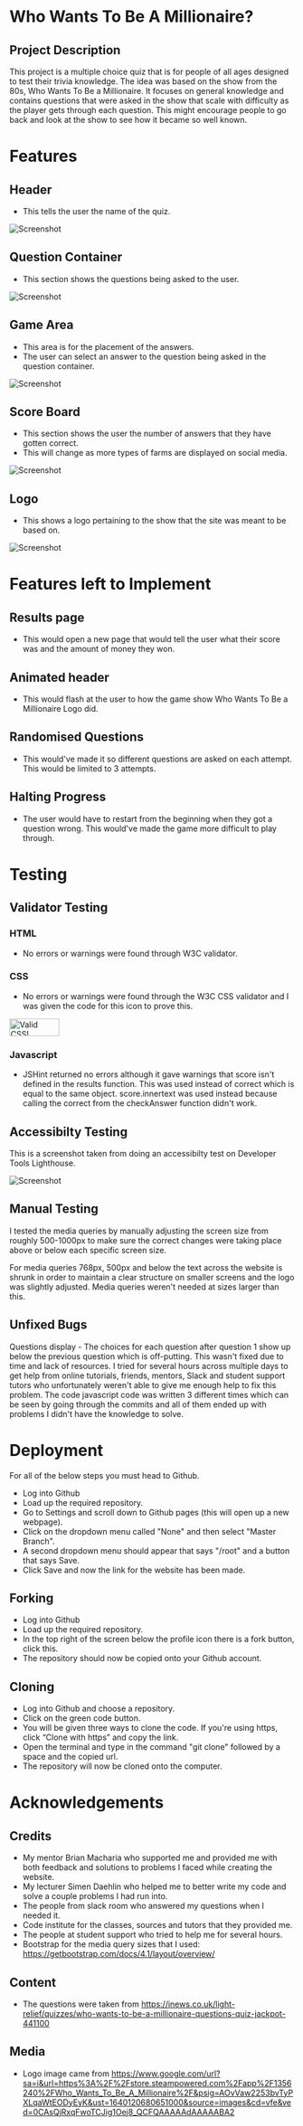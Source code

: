 # Who Wants To Be A Millionaire?
## Project Description
<p> This project is a multiple choice quiz that is for people of all ages designed to test their trivia knowledge. The idea was based on the show from the 80s, Who Wants To Be a Millionaire. It focuses on general knowledge and contains questions that were asked in the show that scale with difficulty as the player gets through each question. This might encourage people to go back and look at the show to see how it became so well known.
</p>

# Features
## Header
* This tells the user the name of the quiz.

![Screenshot](/assets/screenshots/header-screenshot.png)


## Question Container
* This section shows the questions being asked to the user.

![Screenshot](/assets/screenshots/question-container-screenshot.png)

## Game Area
* This area is for the placement of the answers. 
* The user can select an answer to the question being asked in the question container.

![Screenshot](/assets/screenshots/game-area-screenshot.png)

## Score Board
* This section shows the user the number of answers that they have gotten correct.
* This will change as more types of farms are displayed on social media.

![Screenshot](/assets/screenshots/score-board-screenshot.png)

## Logo
* This shows a logo pertaining to the show that the site was meant to be based on.

![Screenshot](/assets/screenshots/logo-screenshot.png)


# Features left to Implement
## Results page
* This would open a new page that would tell the user what their score was and the amount of money they won.
## Animated header
* This would flash at the user to how the game show Who Wants To Be a Millionaire Logo did.
## Randomised Questions
* This would've made it so different questions are asked on each attempt. This would be limited to 3 attempts.
## Halting Progress
* The user would have to restart from the beginning when they got a question wrong. This would've made the game more difficult to play through.

# Testing
## Validator Testing
### HTML
* No errors or warnings were found through W3C validator.
### CSS
* No errors or warnings were found through the W3C CSS validator and I was given the code for this icon to prove this.
<p>
    <a href="http://jigsaw.w3.org/css-validator/check/referer">
        <img style="border:0;width:88px;height:31px"
            src="http://jigsaw.w3.org/css-validator/images/vcss"
            alt="Valid CSS!"/>
    </a>
</p>

### Javascript
* JSHint returned no errors although it gave warnings that score isn't defined in the results function. This was used instead of correct which is equal to the same object. score.innertext was used instead because calling the correct from the checkAnswer function didn't work.

## Accessibilty Testing
This is a screenshot taken from doing an accessibilty test on Developer Tools Lighthouse.

![Screenshot](/assets/screenshots/accessibility-screenshot.png)


## Manual Testing
I tested the media queries by manually adjusting the screen size from roughly 500-1000px to make sure the correct changes were taking place above or below each specific screen size.

For media queries 768px, 500px and below the text across the website is shrunk in order to maintain a clear structure on smaller screens and the logo was slightly adjusted. Media queries weren't needed at sizes larger than this.

## Unfixed Bugs
Questions display - The choices for each question after question 1 show up below the previous question which is off-putting. This wasn't fixed due to time and lack of resources. I tried for several hours across multiple days to get help from online tutorials, friends, mentors, Slack and student support tutors who unfortunately weren't able to give me enough help to fix this problem. The code javascript code was written 3 different times which can be seen by going through the commits and all of them ended up with problems I didn't have the knowledge to solve.

# Deployment
For all of the below steps you must head to Github.
* Log into Github
* Load up the required repository.
* Go to Settings and scroll down to Github pages (this will open up a new webpage).
* Click on the dropdown menu called "None" and then select "Master Branch".
* A second dropdown menu should appear that says "/root" and a button that says Save.
* Click Save and now the link for the website has been made.

## Forking
* Log into Github
* Load up the required repository.
* In the top right of the screen below the profile icon there is a fork button, click this.
* The repository should now be copied onto your Github account.

## Cloning
* Log into Github and choose a repository.
* Click on the green code button.
* You will be given three ways to clone the code. If you're using https, click “Clone with https” and copy the link.
* Open the terminal and type in the command "git clone" followed by a space and the copied url.
* The repository will now be cloned onto the computer.

# Acknowledgements

## Credits
* My mentor Brian Macharia who supported me and provided me with both feedback and solutions to problems I faced while creating the website.
* My lecturer Simen Daehlin who helped me to better write my code and solve a couple problems I had run into.
* The people from slack room who answered my questions when I needed it.
* Code institute for the classes, sources and tutors that they provided me.
* The people at student support who tried to help me for several hours.
* Bootstrap for the media query sizes that I used: https://getbootstrap.com/docs/4.1/layout/overview/

## Content
* The questions were taken from https://inews.co.uk/light-relief/quizzes/who-wants-to-be-a-millionaire-questions-quiz-jackpot-441100

## Media
* Logo image came from https://www.google.com/url?sa=i&url=https%3A%2F%2Fstore.steampowered.com%2Fapp%2F1356240%2FWho_Wants_To_Be_A_Millionaire%2F&psig=AOvVaw2253bvTyPXLqaWtEODyEyK&ust=1640120680651000&source=images&cd=vfe&ved=0CAsQjRxqFwoTCJig1Oej8_QCFQAAAAAdAAAAABA2